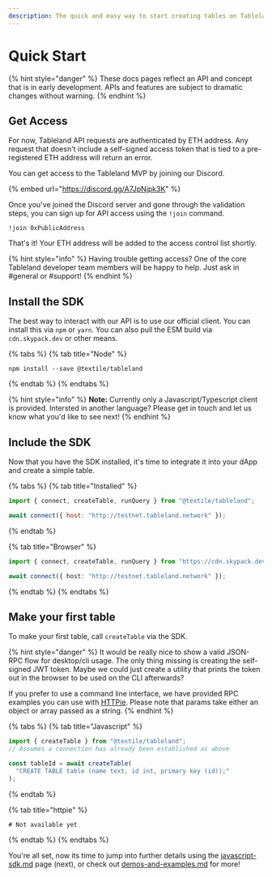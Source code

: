 ```yaml
---
description: The quick and easy way to start creating tables on Tableland.
---
```


# Quick Start

{% hint style="danger" %}
These docs pages reflect an API and concept that is in early development. APIs and features are subject to dramatic changes without warning.
{% endhint %}

## Get Access

For now, Tableland API requests are authenticated by ETH address. Any request that doesn't include a self-signed access token that is tied to a pre-registered ETH address will return an error.

You can get access to the Tableland MVP by joining our Discord.

{% embed url="https://discord.gg/A7JpNjpk3K" %}

Once you've joined the Discord server and gone through the validation steps, you can sign up for API access using the `!join` command.

```
!join 0xPublicAddress
```

That's it! Your ETH address will be added to the access control list shortly.

{% hint style="info" %}
Having trouble getting access? One of the core Tableland developer team members will be happy to help. Just ask in #general or #support!
{% endhint %}

## Install the SDK

The best way to interact with our API is to use our official client. You can install this via `npm` or `yarn`. You can also pull the ESM build via `cdn.skypack.dev` or other means.

{% tabs %}
{% tab title="Node" %}
```
npm install --save @textile/tableland
```
{% endtab %}
{% endtabs %}

{% hint style="info" %}
**Note:** Currently only a Javascript/Typescript client is provided. Intersted in another language? Please get in touch and let us know what you'd like to see next!
{% endhint %}

## Include the SDK

Now that you have the SDK installed, it's time to integrate it into your dApp and create a simple table.

{% tabs %}
{% tab title="Installed" %}
```javascript
import { connect, createTable, runQuery } from "@textile/tableland";

await connect({ host: "http://testnet.tableland.network" });
```
{% endtab %}

{% tab title="Browser" %}
```typescript
import { connect, createTable, runQuery } from "https://cdn.skypack.dev/@textile/tableland";

await connect({ host: "http://testnet.tableland.network" });
```
{% endtab %}
{% endtabs %}

## Make your first table

To make your first table, call `createTable` via the SDK.&#x20;

{% hint style="danger" %}
It would be really nice to show a valid JSON-RPC flow for desktop/cli usage. The only thing missing is creating the self-signed JWT token. Maybe we could just create a utility that prints the token out in the browser to be used on the CLI afterwards?

If you prefer to use a command line interface, we have provided RPC examples you can use with [HTTPie](https://httpie.org). Please note that params take either an object or array passed as a string.
{% endhint %}

{% tabs %}
{% tab title="Javascript" %}
```javascript
import { createTable } from "@textile/tableland";
// Assumes a connection has already been established as above

const tableId = await createTable(
  "CREATE TABLE table (name text, id int, primary key (id));"
);
```
{% endtab %}

{% tab title="httpie" %}
```
# Not available yet
```
{% endtab %}
{% endtabs %}

You're all set, now its time to jump into further details using the [javascript-sdk.md](javascript-sdk.md "mention") page (next), or check out [demos-and-examples.md](demos-and-examples.md "mention") for more!
